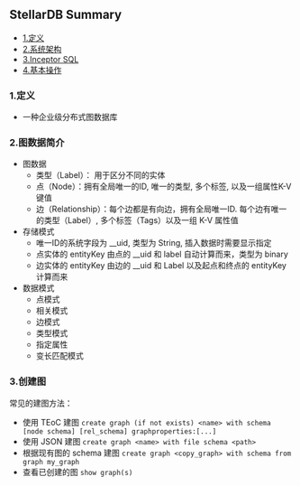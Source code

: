 ## StellarDB Summary
- [1.定义](#1定义) 
- [2.系统架构](#2系统架构) 
- [3.Inceptor SQL](#3inceptor-sql) 
- [4.基本操作](#4基本操作) 

### 1.定义
- 一种企业级分布式图数据库  

### 2.图数据简介
- 图数据
    - 类型（Label）： 用于区分不同的实体
    - 点（Node）：拥有全局唯一的ID, 唯一的类型, 多个标签, 以及一组属性K-V键值
    - 边（Relationship）：每个边都是有向边，拥有全局唯一ID. 每个边有唯一的类型（Label）, 多个标签（Tags）以及一组 K-V 属性值 
- 存储模式
    - 唯一ID的系统字段为 __uid, 类型为 String, 插入数据时需要显示指定
    - 点实体的 entityKey 由点的 __uid 和 label 自动计算而来，类型为 binary
    - 边实体的 entityKey 由边的 __uid 和 Label 以及起点和终点的 entityKey 计算而来
- 数据模式
    - 点模式
    - 相关模式
    - 边模式 
    - 类型模式
    - 指定属性  
    - 变长匹配模式

### 3.创建图 
常见的建图方法：
- 使用 TEoC 建图 `create graph (if not exists) <name> with schema [node schema] [rel_schema] graphproperties:[...]`
- 使用 JSON 建图 `create graph <name> with file schema <path> `
- 根据现有图的 schema 建图 `create graph <copy_graph> with schema from graph my_graph`
- 查看已创建的图 `show graph(s)` 